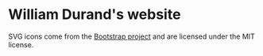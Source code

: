 # William Durand's website

SVG icons come from the [Bootstrap project](https://icons.getbootstrap.com/) and
are licensed under the MIT license.

